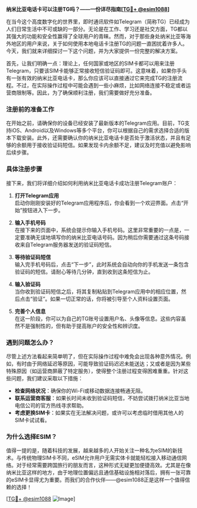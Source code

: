 **纳米比亚电话卡可以注册TG吗？——一份详尽指南[[TG💪+ @esim1088](https://t.me/s/esim1088)]**

在当今这个高度数字化的世界里，即时通讯软件如Telegram（简称TG）已经成为人们日常生活中不可或缺的一部分。无论是在工作、学习还是社交方面，TG都以其强大的功能和安全性赢得了全球用户的青睐。然而，对于那些身处纳米比亚等海外地区的用户来说，关于如何使用本地电话卡注册TG的问题一直困扰着许多人。今天，我们就来详细探讨一下这个问题，并为大家提供一份完整的解决方案。

首先，让我们明确一点：理论上，任何国家或地区的SIM卡都可以用来注册Telegram，只要该SIM卡能够正常接收短信验证码即可。这意味着，如果你手头有一张有效的纳米比亚电话卡，那么你应该可以直接通过它来完成TG的注册流程。不过，在实际操作过程中可能会遇到一些小麻烦，比如网络连接不稳定或者运营商限制等。因此，为了确保顺利注册，我们需要做好充分准备。

### 注册前的准备工作

在开始之前，请确保你的设备已经安装了最新版本的Telegram应用。目前，TG支持iOS、Android以及Windows等多个平台，你可以根据自己的需求选择合适的版本下载安装。此外，还需要确认你的纳米比亚电话卡是否处于激活状态，并且有足够的余额用于接收验证码短信。如果发现卡内余额不足，建议及时充值以避免影响后续步骤。

### 具体注册步骤

接下来，我们将详细介绍如何利用纳米比亚电话卡成功注册Telegram账户：

1. **打开Telegram应用**  
   启动你刚刚安装好的Telegram应用程序后，你会看到一个欢迎界面。点击“开始”按钮进入下一步。

2. **输入手机号码**  
   在接下来的页面中，系统会提示你输入手机号码。这里非常重要的一点是，一定要准确无误地填写你的纳米比亚电话号码。因为稍后你需要通过这条号码接收来自Telegram服务器发送的验证码短信。

3. **等待验证码短信**  
   输入完手机号码后，点击“下一步”，此时系统会自动向你的手机发送一条包含验证码的短信。请耐心等待几分钟，直到收到这条短信为止。

4. **输入验证码**  
   当你收到验证码短信之后，将其复制粘贴到Telegram应用中的相应位置，然后点击“验证”。如果一切正常的话，你将被引导至个人资料设置页面。

5. **完善个人信息**  
   在这一阶段，你可以为自己的TG账号设置用户名、头像等信息。这些内容虽然不是强制性的，但有助于提高账户的安全性和辨识度。

### 遇到问题怎么办？

尽管上述方法看起来简单明了，但在实际操作过程中难免会出现各种意外情况。例如，有时由于网络延迟等原因，可能导致验证码迟迟未能送达；又或者是因为某些特殊原因（如运营商屏蔽了特定服务），使得整个注册过程变得困难重重。针对这些问题，我们建议采取以下措施：

- **检查网络状况**：确保你的Wi-Fi或移动数据连接畅通无阻。
- **联系运营商客服**：如果长时间未收到验证码短信，不妨尝试拨打纳米比亚当地电信公司的官方热线寻求帮助。
- **考虑更换SIM卡**：如果实在无法解决问题，或许可以考虑临时借用其他人的SIM卡试试看。

### 为什么选择ESIM？

值得一提的是，随着科技的发展，越来越多的人开始关注一种名为eSIM的新技术。与传统物理SIM卡不同，eSIM允许用户无需实体卡就能轻松接入移动通信网络。对于经常需要跨国旅行的朋友而言，这种形式无疑更加便捷高效。尤其是在像纳米比亚这样的地方，由于地理位置偏远且通信基础设施相对落后，拥有一张可靠的eSIM卡显得尤为重要。而我们的合作伙伴——@esim1088正是这样一个值得信赖的选择！

[[TG💪+ @esim1088](https://t.me/s/esim1088) ![Image](https://i.postimg.cc/4NQfJmqS/Snipaste-2025-05-13-00-14-12.png)]